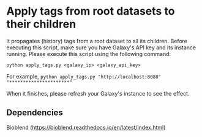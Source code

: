 # Apply tags from root datasets to their children

It propagates (history) tags from a root dataset to all its children. Before executing this script, make sure you have Galaxy's API key and its instance running. Please execute this script using the following command:

`python apply_tags.py <galaxy_ip> <galaxy_api_key>`

For example, `python apply_tags.py "http://localhost:8080" "**********************"`

When it finishes, please refresh your Galaxy's instance to see the effect.

## Dependencies

Bioblend (https://bioblend.readthedocs.io/en/latest/index.html)


